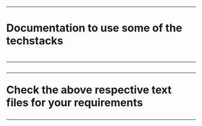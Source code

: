 <hr>
<h1><b>Documentation to use some of the techstacks</b><h1>
 <hr><hr>
 <p>
  Check the above respective text files for your requirements
 </p>
 <hr>
 
